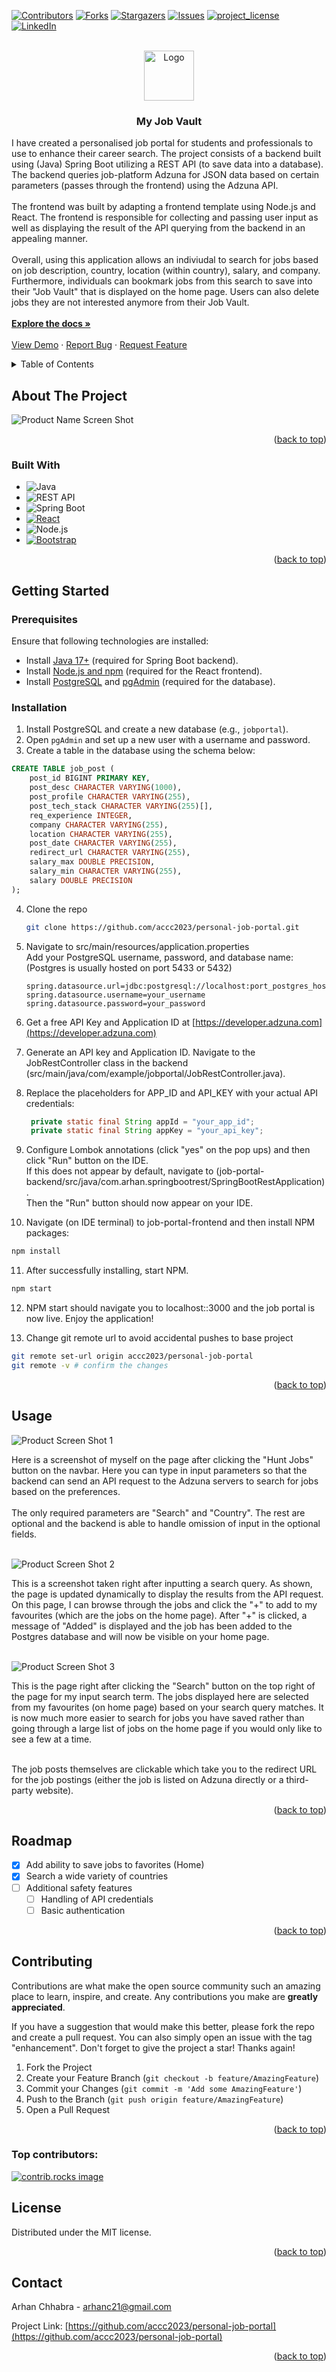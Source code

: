 <!-- Improved compatibility of back to top link: See: https://github.com/othneildrew/Best-README-Template/pull/73 -->
<a id="readme-top"></a>
<!--
*** Thanks for checking out the Best-README-Template. If you have a suggestion
*** that would make this better, please fork the repo and create a pull request
*** or simply open an issue with the tag "enhancement".
*** Don't forget to give the project a star!
*** Thanks again! Now go create something AMAZING! :D
-->



<!-- PROJECT SHIELDS -->
<!--
*** I'm using markdown "reference style" links for readability.
*** Reference links are enclosed in brackets [ ] instead of parentheses ( ).
*** See the bottom of this document for the declaration of the reference variables
*** for contributors-url, forks-url, etc. This is an optional, concise syntax you may use.
*** https://www.markdownguide.org/basic-syntax/#reference-style-links
-->
[![Contributors][contributors-shield]][contributors-url]
[![Forks][forks-shield]][forks-url]
[![Stargazers][stars-shield]][stars-url]
[![Issues][issues-shield]][issues-url]
[![project_license][license-shield]][license-url]
[![LinkedIn][linkedin-shield]][linkedin-url]



<!-- PROJECT LOGO -->
<br />
<div align="center">
  <a href="https://github.com/accc2023/personal-job-portal">
    <img src="images/logo.png" alt="Logo" width="80" height="80">
  </a>

<h3 align="center">My Job Vault</h3>

  <p align="left">
    I have created a personalised job portal for students and professionals to use to enhance their career search. The project consists of a backend built using (Java) Spring Boot utilizing a REST API (to save data into a database). The backend queries job-platform Adzuna for JSON data based on certain parameters (passes through the frontend) using the Adzuna API.
    <br /><br />
    The frontend was built by adapting a frontend template using Node.js and React. The frontend is responsible for collecting and passing user input as well as displaying the result of the API querying from the backend in an appealing manner.
    <br /><br />
    Overall, using this application allows an indiviudal to search for jobs based on job description, country, location (within country), salary, and company. Furthermore, individuals can bookmark jobs from this search to save into their "Job Vault" that is displayed on the home page. Users can also delete jobs they are not interested anymore from their Job Vault.
    <br /><br />
    <a href="https://github.com/accc2023/personal-job-portal"><strong>Explore the docs »</strong></a>
    <br />
    <br />
    <a href="https://github.com/accc2023/personal-job-portal">View Demo</a>
    ·
    <a href="https://github.com/accc2023/personal-job-portal/issues/new?labels=bug&template=bug-report---.md">Report Bug</a>
    ·
    <a href="https://github.com/accc2023/personal-job-portal/issues/new?labels=enhancement&template=feature-request---.md">Request Feature</a>
  </p>
</div>



<!-- TABLE OF CONTENTS -->
<details>
  <summary>Table of Contents</summary>
  <ol>
    <li>
      <a href="#about-the-project">About The Project</a>
      <ul>
        <li><a href="#built-with">Built With</a></li>
      </ul>
    </li>
    <li>
      <a href="#getting-started">Getting Started</a>
      <ul>
        <li><a href="#prerequisites">Prerequisites</a></li>
        <li><a href="#installation">Installation</a></li>
      </ul>
    </li>
    <li><a href="#usage">Usage</a></li>
    <li><a href="#roadmap">Roadmap</a></li>
    <li><a href="#contributing">Contributing</a></li>
    <li><a href="#license">License</a></li>
    <li><a href="#contact">Contact</a></li>
    <!-- <li><a href="#acknowledgments">Acknowledgments</a></li> -->
  </ol>
</details>



<!-- ABOUT THE PROJECT -->
## About The Project

![Product Name Screen Shot][product-screenshot]
<!-- (example.com) -->

<!-- Here's a blank template to get started. To avoid retyping too much info, do a search and replace with your text editor for the following: `github_username`, `repo_name`, `twitter_handle`, `linkedin_username`, `email_client`, `email`, `project_title`, `project_description`, `project_license` -->

<p align="right">(<a href="#readme-top">back to top</a>)</p>



### Built With

<!-- * [![Next][Next.js]][Next-url] -->

* ![Java](https://img.shields.io/badge/Java-ED8B00?style=for-the-badge&logo=java&logoColor=white)
* ![REST API](https://img.shields.io/badge/REST-02569B?style=for-the-badge&logo=rest&logoColor=white)
* ![Spring Boot](https://img.shields.io/badge/Spring%20Boot-6DB33F?style=for-the-badge&logo=spring-boot&logoColor=white)
* [![React][React.js]][React-url]
* ![Node.js](https://img.shields.io/badge/Node.js-339933?style=for-the-badge&logo=node.js&logoColor=white)
* [![Bootstrap][Bootstrap.com]][Bootstrap-url]
<!-- * [![JQuery][JQuery.com]][JQuery-url] -->

<p align="right">(<a href="#readme-top">back to top</a>)</p>



<!-- GETTING STARTED -->
## Getting Started

<!-- This is an example of how you may give instructions on setting up your project locally.
To get a local copy up and running follow these simple example steps. -->

### Prerequisites

<!-- This is an example of how to list things you need to use the software and how to install them. -->
Ensure that following technologies are installed:

<!-- Replace Java 17+ with Java 21? -->
- Install [Java 17+](https://www.oracle.com/java/technologies/javase-downloads.html) (required for Spring Boot backend).
- Install [Node.js and npm](https://nodejs.org/) (required for the React frontend).
- Install [PostgreSQL](https://www.postgresql.org/download/) and [pgAdmin](https://www.pgadmin.org/download/) (required for the database).

<!-- * npm
  ```sh
  npm install npm@latest -g
  ``` -->


### Installation

1. Install PostgreSQL and create a new database (e.g., `jobportal`).
2. Open `pgAdmin` and set up a new user with a username and password.
3. Create a table in the database using the schema below:

```sql
CREATE TABLE job_post (
    post_id BIGINT PRIMARY KEY,
    post_desc CHARACTER VARYING(1000),
    post_profile CHARACTER VARYING(255),
    post_tech_stack CHARACTER VARYING(255)[],
    req_experience INTEGER,
    company CHARACTER VARYING(255),
    location CHARACTER VARYING(255),
    post_date CHARACTER VARYING(255),
    redirect_url CHARACTER VARYING(255),
    salary_max DOUBLE PRECISION,
    salary_min CHARACTER VARYING(255),
    salary DOUBLE PRECISION
);
```

4. Clone the repo
   ```sh
   git clone https://github.com/accc2023/personal-job-portal.git
   ```

5. Navigate to src/main/resources/application.properties<br />
  Add your PostgreSQL username, password, and database name:
  (Postgres is usually hosted on port 5433 or 5432)
    ```properties
    spring.datasource.url=jdbc:postgresql://localhost:port_postgres_hosted/your_database_name
    spring.datasource.username=your_username
    spring.datasource.password=your_password
    ```

6. Get a free API Key and Application ID at [https://developer.adzuna.com](https://developer.adzuna.com)
7. Generate an API key and Application ID. Navigate to the JobRestController class in the backend (src/main/java/com/example/jobportal/JobRestController.java).
8. Replace the placeholders for APP_ID and API_KEY with your actual API credentials:
   ```java
    private static final String appId = "your_app_id";
    private static final String appKey = "your_api_key";
   ```

9. Configure Lombok annotations (click "yes" on the pop ups) and then click "Run" button on the IDE.<br /> If this does not appear by default, navigate to (job-portal-backend/src/java/com.arhan.springbootrest/SpringBootRestApplication).<br /> Then the "Run" button should now appear on your IDE.

10. Navigate (on IDE terminal) to job-portal-frontend and then install NPM packages:
   ```sh
   npm install
   ```

11. After successfully installing, start NPM.
   ```sh
   npm start
   ```

12. NPM start should navigate you to localhost::3000 and the job portal is now live. Enjoy the application!

13. Change git remote url to avoid accidental pushes to base project
   ```sh
   git remote set-url origin accc2023/personal-job-portal
   git remote -v # confirm the changes
   ```

<p align="right">(<a href="#readme-top">back to top</a>)</p>



<!-- USAGE EXAMPLES -->
## Usage

<!-- Use this space to show useful examples of how a project can be used. Additional screenshots, code examples and demos work well in this space. You may also link to more resources. -->

![Product Screen Shot 1][product-screenshot-1]

Here is a screenshot of myself on the page after clicking the "Hunt Jobs" button on the navbar. Here you can type in input parameters so that the backend can send an API request to the Adzuna servers to search for jobs based on the preferences.
<br /><br />
The only required parameters are "Search" and "Country". The rest are optional and the backend is able to handle omission of input in the optional fields.
<br /><br />

![Product Screen Shot 2][product-screenshot-2]

This is a screenshot taken right after inputting a search query. As shown, the page is updated dynamically to display the results from the API request. On this page, I can browse through the jobs and click the "+" to add to my favourites (which are the jobs on the home page). After "+" is clicked, a message of "Added" is displayed and the job has been added to the Postgres database and will now be visible on your home page.
<br /><br />

![Product Screen Shot 3][product-screenshot-3]

This is the page right after clicking the "Search" button on the top right of the page for my input search term. The jobs displayed here are selected from my favourites (on home page) based on your search query matches. It is now much more easier to search for jobs you have saved rather than going through a large list of jobs on the home page if you would only like to see a few at a time.
<br /><br />

The job posts themselves are clickable which take you to the redirect URL for the job postings (either the job is listed on Adzuna directly or a third-party website).

<!-- _For more examples, please refer to the [Documentation](https://example.com)_ -->

<p align="right">(<a href="#readme-top">back to top</a>)</p>



<!-- ROADMAP -->
## Roadmap

- [x] Add ability to save jobs to favorites (Home)
- [x] Search a wide variety of countries
- [ ] Additional safety features
    - [ ] Handling of API credentials
    - [ ] Basic authentication

<!-- See the [open issues](https://github.com/accc2023/personal-job-portal/issues) for a full list of proposed features (and known issues). -->

<p align="right">(<a href="#readme-top">back to top</a>)</p>



<!-- CONTRIBUTING -->
## Contributing

Contributions are what make the open source community such an amazing place to learn, inspire, and create. Any contributions you make are **greatly appreciated**.

If you have a suggestion that would make this better, please fork the repo and create a pull request. You can also simply open an issue with the tag "enhancement".
Don't forget to give the project a star! Thanks again!

1. Fork the Project
2. Create your Feature Branch (`git checkout -b feature/AmazingFeature`)
3. Commit your Changes (`git commit -m 'Add some AmazingFeature'`)
4. Push to the Branch (`git push origin feature/AmazingFeature`)
5. Open a Pull Request

<p align="right">(<a href="#readme-top">back to top</a>)</p>

### Top contributors:

<a href="https://github.com/accc2023/personal-job-portal/graphs/contributors">
  <img src="https://contrib.rocks/image?repo=accc2023/personal-job-portal" alt="contrib.rocks image" />
</a>



<!-- LICENSE -->
## License

Distributed under the MIT license.
<!-- Distributed under the MIT license. See `LICENSE.txt` for more information. -->

<p align="right">(<a href="#readme-top">back to top</a>)</p>



<!-- CONTACT -->
## Contact

Arhan Chhabra - arhanc21@gmail.com

Project Link: [https://github.com/accc2023/personal-job-portal](https://github.com/accc2023/personal-job-portal)

<p align="right">(<a href="#readme-top">back to top</a>)</p>



<!-- ACKNOWLEDGMENTS -->
<!-- ## Acknowledgments

* []()
* []()
* []()

<p align="right">(<a href="#readme-top">back to top</a>)</p> -->



<!-- MARKDOWN LINKS & IMAGES -->
<!-- https://www.markdownguide.org/basic-syntax/#reference-style-links -->
[contributors-shield]: https://img.shields.io/github/contributors/accc2023/personal-job-portal.svg?style=for-the-badge
[contributors-url]: https://github.com/accc2023/personal-job-portal/graphs/contributors
[forks-shield]: https://img.shields.io/github/forks/accc2023/personal-job-portal.svg?style=for-the-badge
[forks-url]: https://github.com/accc2023/personal-job-portal/network/members
[stars-shield]: https://img.shields.io/github/stars/accc2023/personal-job-portal.svg?style=for-the-badge
[stars-url]: https://github.com/accc2023/personal-job-portal/stargazers
[issues-shield]: https://img.shields.io/github/issues/accc2023/personal-job-portal.svg?style=for-the-badge
[issues-url]: https://github.com/accc2023/personal-job-portal/issues
[license-shield]: https://img.shields.io/github/license/accc2023/personal-job-portal.svg?style=for-the-badge
[license-url]: https://github.com/accc2023/personal-job-portal/blob/master/LICENSE.txt
[linkedin-shield]: https://img.shields.io/badge/-LinkedIn-black.svg?style=for-the-badge&logo=linkedin&colorB=555
[linkedin-url]: https://linkedin.com/in/arhan-chhabra
[product-screenshot]: images/ex.png
[product-screenshot-1]: images/ExSearchWithoutResult.png
[product-screenshot-2]: images/ExSearchWithResult.png
[product-screenshot-3]: images/ExSearchLocal.png
[Next.js]: https://img.shields.io/badge/next.js-000000?style=for-the-badge&logo=nextdotjs&logoColor=white
[Next-url]: https://nextjs.org/
[React.js]: https://img.shields.io/badge/React-20232A?style=for-the-badge&logo=react&logoColor=61DAFB
[React-url]: https://reactjs.org/
[Vue.js]: https://img.shields.io/badge/Vue.js-35495E?style=for-the-badge&logo=vuedotjs&logoColor=4FC08D
[Vue-url]: https://vuejs.org/
[Angular.io]: https://img.shields.io/badge/Angular-DD0031?style=for-the-badge&logo=angular&logoColor=white
[Angular-url]: https://angular.io/
[Svelte.dev]: https://img.shields.io/badge/Svelte-4A4A55?style=for-the-badge&logo=svelte&logoColor=FF3E00
[Svelte-url]: https://svelte.dev/
[Laravel.com]: https://img.shields.io/badge/Laravel-FF2D20?style=for-the-badge&logo=laravel&logoColor=white
[Laravel-url]: https://laravel.com
[Bootstrap.com]: https://img.shields.io/badge/Bootstrap-563D7C?style=for-the-badge&logo=bootstrap&logoColor=white
[Bootstrap-url]: https://getbootstrap.com
[JQuery.com]: https://img.shields.io/badge/jQuery-0769AD?style=for-the-badge&logo=jquery&logoColor=white
[JQuery-url]: https://jquery.com 
